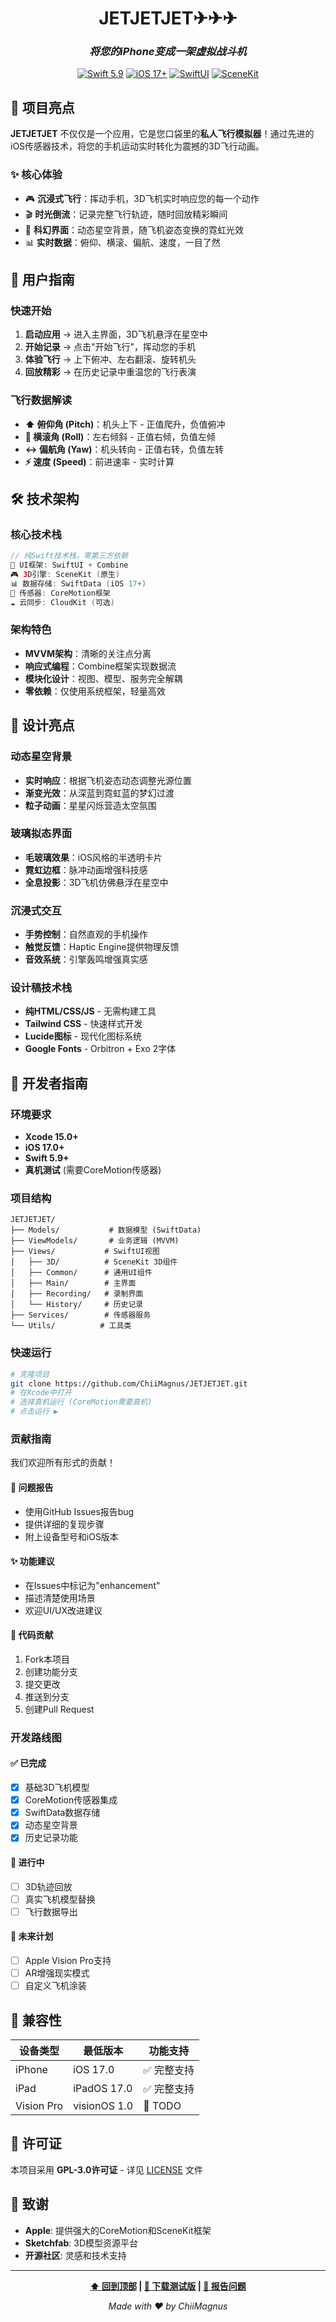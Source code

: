 <div align="center">

# JETJETJET✈︎✈︎✈︎

### *将您的iPhone变成一架虚拟战斗机*

[![Swift 5.9](https://img.shields.io/badge/Swift-5.9-orange.svg)](https://swift.org)
[![iOS 17+](https://img.shields.io/badge/iOS-17+-blue.svg)](https://developer.apple.com/ios)
[![SwiftUI](https://img.shields.io/badge/SwiftUI-5-green.svg)](https://developer.apple.com/swiftui)
[![SceneKit](https://img.shields.io/badge/3D-SceneKit-purple.svg)](https://developer.apple.com/scenekit)

</div>

## 🌟 项目亮点

**JETJETJET** 不仅仅是一个应用，它是您口袋里的**私人飞行模拟器**！通过先进的iOS传感器技术，将您的手机运动实时转化为震撼的3D飞行动画。

### ✨ 核心体验
- 🎮 **沉浸式飞行**：挥动手机，3D飞机实时响应您的每一个动作
- 🎬 **时光倒流**：记录完整飞行轨迹，随时回放精彩瞬间  
- 🌌 **科幻界面**：动态星空背景，随飞机姿态变换的霓虹光效
- 📊 **实时数据**：俯仰、横滚、偏航、速度，一目了然

## 🎯 用户指南

### 快速开始
1. **启动应用** → 进入主界面，3D飞机悬浮在星空中
2. **开始记录** → 点击"开始飞行"，挥动您的手机
3. **体验飞行** → 上下俯冲、左右翻滚、旋转机头
4. **回放精彩** → 在历史记录中重温您的飞行表演

### 飞行数据解读
- **⬆️ 俯仰角 (Pitch)**：机头上下 - 正值爬升，负值俯冲
- **🔄 横滚角 (Roll)**：左右倾斜 - 正值右倾，负值左倾  
- **↔️ 偏航角 (Yaw)**：机头转向 - 正值右转，负值左转
- **⚡ 速度 (Speed)**：前进速率 - 实时计算

## 🛠️ 技术架构

### 核心技术栈
```swift
// 纯Swift技术栈，零第三方依赖
📱 UI框架: SwiftUI + Combine
🎮 3D引擎: SceneKit (原生)
📊 数据存储: SwiftData (iOS 17+)
🎯 传感器: CoreMotion框架
☁️ 云同步: CloudKit (可选)
```

### 架构特色
- **MVVM架构**：清晰的关注点分离
- **响应式编程**：Combine框架实现数据流
- **模块化设计**：视图、模型、服务完全解耦
- **零依赖**：仅使用系统框架，轻量高效

## 🎨 设计亮点

### 动态星空背景
- **实时响应**：根据飞机姿态动态调整光源位置
- **渐变光效**：从深蓝到霓虹蓝的梦幻过渡
- **粒子动画**：星星闪烁营造太空氛围

### 玻璃拟态界面
- **毛玻璃效果**：iOS风格的半透明卡片
- **霓虹边框**：脉冲动画增强科技感
- **全息投影**：3D飞机仿佛悬浮在星空中

### 沉浸式交互
- **手势控制**：自然直观的手机操作
- **触觉反馈**：Haptic Engine提供物理反馈
- **音效系统**：引擎轰鸣增强真实感

### 设计稿技术栈
- **纯HTML/CSS/JS** - 无需构建工具
- **Tailwind CSS** - 快速样式开发
- **Lucide图标** - 现代化图标系统
- **Google Fonts** - Orbitron + Exo 2字体

## 🚀 开发者指南

### 环境要求
- **Xcode 15.0+**
- **iOS 17.0+**
- **Swift 5.9+**
- **真机测试** (需要CoreMotion传感器)

### 项目结构
```
JETJETJET/
├── Models/           # 数据模型 (SwiftData)
├── ViewModels/       # 业务逻辑 (MVVM)
├── Views/           # SwiftUI视图
│   ├── 3D/          # SceneKit 3D组件
│   ├── Common/      # 通用UI组件
│   ├── Main/        # 主界面
│   ├── Recording/   # 录制界面
│   └── History/     # 历史记录
├── Services/        # 传感器服务
└── Utils/          # 工具类
```

### 快速运行
```bash
# 克隆项目
git clone https://github.com/ChiiMagnus/JETJETJET.git
# 在Xcode中打开
# 选择真机运行 (CoreMotion需要真机)
# 点击运行 ▶️
```

### 贡献指南

我们欢迎所有形式的贡献！

#### 🐛 问题报告
- 使用GitHub Issues报告bug
- 提供详细的复现步骤
- 附上设备型号和iOS版本

#### ✨ 功能建议
- 在Issues中标记为"enhancement"
- 描述清楚使用场景
- 欢迎UI/UX改进建议

#### 🔧 代码贡献
1. Fork本项目
2. 创建功能分支
3. 提交更改
4. 推送到分支
5. 创建Pull Request

### 开发路线图

#### ✅ 已完成
- [x] 基础3D飞机模型
- [x] CoreMotion传感器集成
- [x] SwiftData数据存储
- [x] 动态星空背景
- [x] 历史记录功能

#### 🚧 进行中
- [ ] 3D轨迹回放
- [ ] 真实飞机模型替换
- [ ] 飞行数据导出

#### 🎯 未来计划
- [ ] Apple Vision Pro支持
- [ ] AR增强现实模式
- [ ] 自定义飞机涂装

## 📱 兼容性

| 设备类型 | 最低版本 | 功能支持 |
|---------|----------|----------|
| iPhone | iOS 17.0 | ✅ 完整支持 |
| iPad | iPadOS 17.0 | ✅ 完整支持 |
| Vision Pro | visionOS 1.0 | 🎯 TODO |

## 📄 许可证

本项目采用 **GPL-3.0许可证** - 详见 [LICENSE](LICENSE) 文件

## 🙏 致谢

- **Apple**: 提供强大的CoreMotion和SceneKit框架
- **Sketchfab**: 3D模型资源平台
- **开源社区**: 灵感和技术支持

---

<div align="center">

**[⬆️ 回到顶部](#-jetjetjet-) | [📱 下载测试版](https://testflight.apple.com/join/yourapp) | [🐛 报告问题](../../issues)**

*Made with ❤️ by ChiiMagnus*

</div> 